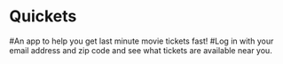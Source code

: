 # Quickets

#An app to help you get last minute movie tickets fast!
#Log in with your email address and zip code and see what tickets are available near you.
